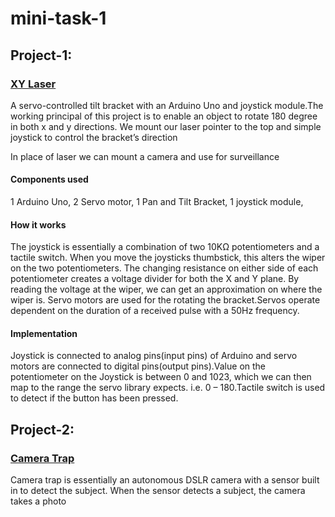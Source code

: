 # mini-task-1

## Project-1:
### [XY Laser](https://diyodemag.com/projects/xy_lasyer_arduino_pan_tilt_servo_laser_pointer_project)
  
A servo-controlled tilt bracket with an Arduino Uno and joystick module.The working principal of this project is to enable an object to rotate 180 degree in both x and y directions. We mount our laser pointer to the top and simple joystick to control the bracket’s direction

In place of laser we can mount a camera and use for surveillance

#### Components used

1 Arduino Uno,
2 Servo	motor,
1 Pan and Tilt Bracket,
1 joystick module,

#### How it works
The joystick is essentially a combination of two 10KΩ potentiometers and a tactile switch. When you move the joysticks thumbstick, this alters the wiper on the two potentiometers. The changing resistance on either side of each potentiometer creates a voltage divider for both the X and Y plane. By reading the voltage at the wiper, we can get an approximation on where the wiper is.
Servo motors are used for the rotating the bracket.Servos operate dependent on the duration of a received pulse with a 50Hz frequency.

#### Implementation
Joystick is connected to analog pins(input pins) of Arduino and servo motors are connected to digital pins(output pins).Value on the potentiometer on the Joystick is between 0 and 1023, which we can then map to the range the servo library expects. i.e. 0 – 180.Tactile switch is used to detect if the button has been pressed.


## Project-2:
### [Camera Trap](https://diyodemag.com/projects/camera_trap)

Camera trap is essentially an autonomous DSLR camera with a sensor built in to detect the subject. When the sensor detects a subject, the camera takes a photo

 
